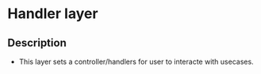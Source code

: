 # Handler layer

## Description

- This layer sets a controller/handlers for user to interacte with usecases.
